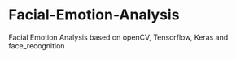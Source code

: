 # Facial-Emotion-Analysis
Facial Emotion Analysis based on openCV, Tensorflow, Keras and face_recognition
